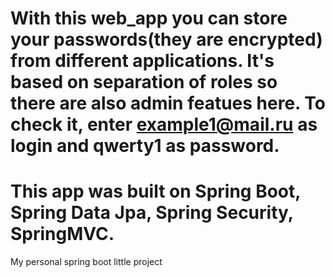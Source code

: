 # With this web_app you can store your passwords(they are encrypted) from different applications. It's based on separation of roles so there are also admin featues here. To check it, enter example1@mail.ru as login and qwerty1 as password.
# This app was built on Spring Boot, Spring Data Jpa, Spring Security, SpringMVC.
My personal spring boot little project
